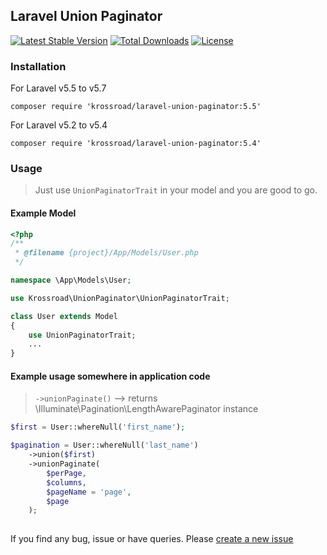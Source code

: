 ## Laravel Union Paginator

[![Latest Stable Version](https://poser.pugx.org/krossroad/laravel-union-paginator/v/stable)](https://packagist.org/packages/krossroad/laravel-union-paginator) [![Total Downloads](https://poser.pugx.org/krossroad/laravel-union-paginator/downloads)](https://packagist.org/packages/krossroad/laravel-union-paginator) [![License](https://poser.pugx.org/krossroad/laravel-union-paginator/license)](https://packagist.org/packages/krossroad/laravel-union-paginator)

### Installation

For Laravel v5.5 to v5.7
```
composer require 'krossroad/laravel-union-paginator:5.5'
```

For Laravel v5.2 to v5.4
```
composer require 'krossroad/laravel-union-paginator:5.4'
```

### Usage

> Just use `UnionPaginatorTrait` in your model and you are good to go.

#### Example Model

```php
<?php
/**
 * @filename {project}/App/Models/User.php
 */

namespace \App\Models\User;

use Krossroad\UnionPaginator\UnionPaginatorTrait;

class User extends Model
{
    use UnionPaginatorTrait;
    ...
}

```

#### Example usage somewhere in application code

> `->unionPaginate()` --> returns \Illuminate\Pagination\LengthAwarePaginator instance

```php
$first = User::whereNull('first_name');

$pagination = User::whereNull('last_name')
    ->union($first)
    ->unionPaginate(
        $perPage,
        $columns,
        $pageName = 'page',
        $page
    );
    
```

If you find any bug, issue or have queries. Please [create a new issue](https://github.com/krossroad/laravel-unionpaginator/issues/new) 
